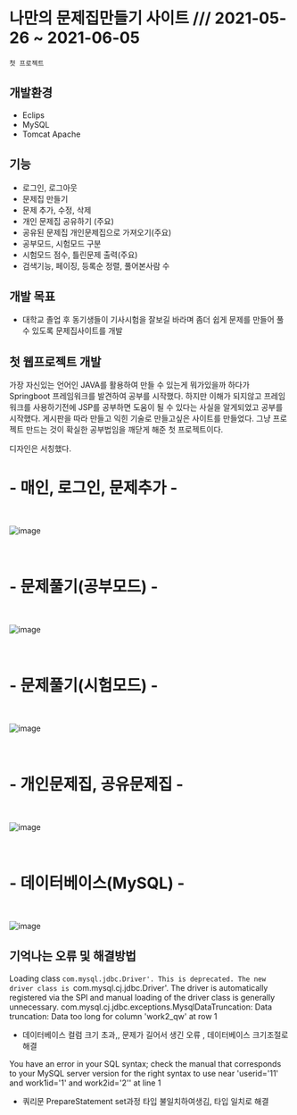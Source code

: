   <h1>나만의 문제집만들기 사이트 ///
	2021-05-26 ~ 2021-06-05</h1>
    
    첫 프로젝트
	
  <h2>개발환경</h2>
  
  - Eclips
  - MySQL
  - Tomcat Apache
  
  <h2>기능</h2>
  
  - 로그인, 로그아웃
  - 문제집 만들기
  - 문제 추가, 수정, 삭제
  - 개인 문제집 공유하기 (주요)
  - 공유된 문제집 개인문제집으로 가져오기(주요)
  - 공부모드, 시험모드 구분
  - 시험모드 점수, 틀린문제 출력(주요)
  - 검색기능, 페이징, 등록순 정렬, 풀어본사람 수
  
  
  <h2>개발 목표</h2>
  
  - 대학교 졸업 후 동기생들이 기사시험을 잘보길 바라며 좀더 쉽게 문제를 만들어 풀 수 있도록 문제집사이트를 개발


  <h2>첫 웹프로젝트 개발</h2>
  가장 자신있는 언어인 JAVA를 활용하여 만들 수 있는게 뭐가있을까 하다가 Springboot 프레임워크를 발견하여 공부를 시작했다. 하지만 이해가 되지않고 프레임워크를 사용하기전에
  JSP를 공부하면 도움이 될 수 있다는 사실을 알게되었고 공부를 시작했다. 게시판을 따라 만들고 익힌 기술로 만들고싶은 사이트를 만들었다.
  그냥 프로젝트 만드는 것이 확실한 공부법임을 깨닫게 해준 첫 프로젝트이다.
  
  
  
  디자인은 서칭했다.
<br/>
  
  <h1>- 매인, 로그인, 문제추가 -</h1>
  
<br/>
  
  ![image](https://user-images.githubusercontent.com/64072136/120912681-2b7a5e80-c6cc-11eb-9e3d-8c40c453bcda.png)
  
<br/>
  <h1>- 문제풀기(공부모드) -</h1>
  
<br/>
  
  ![image](https://user-images.githubusercontent.com/64072136/120912943-68475500-c6ce-11eb-96d0-7c965d376afa.png)

<br/>

  <h1>- 문제풀기(시험모드) -</h1>
  <br/>
    
    
![image](https://user-images.githubusercontent.com/64072136/120913523-a8a8d200-c6d2-11eb-9c9b-774921a95d63.png)

<br/>
<h1>- 개인문제집, 공유문제집 -</h1>
<br/>

![image](https://user-images.githubusercontent.com/64072136/120913892-587f3f00-c6d5-11eb-85a9-af6caaed2733.png)


<br/>

  <h1>- 데이터베이스(MySQL) -</h1>
  <br/>

![image](https://user-images.githubusercontent.com/64072136/120913749-549eed00-c6d4-11eb-9170-0f925ae0fa24.png)


  
<h2>기억나는 오류 및 해결방법</h2>

Loading class `com.mysql.jdbc.Driver'. This is deprecated. The new driver class is `com.mysql.cj.jdbc.Driver'. The driver is automatically registered via the SPI and manual loading of the driver class is generally unnecessary.
com.mysql.cj.jdbc.exceptions.MysqlDataTruncation: Data truncation: Data too long for column 'work2_qw' at row 1
 - 데이터베이스 컬럼 크기 초과,, 문제가 길어서 생긴 오류 , 데이터베이스 크기조절로해결
  
You have an error in your SQL syntax; check the manual that corresponds to your MySQL server version for the right syntax to use near 'userid='11' and work1id='1' and work2id='2'' at line 1
 - 쿼리문 PrepareStatement set과정 타입 불일치하여생김, 타입 일치로 해결
  
